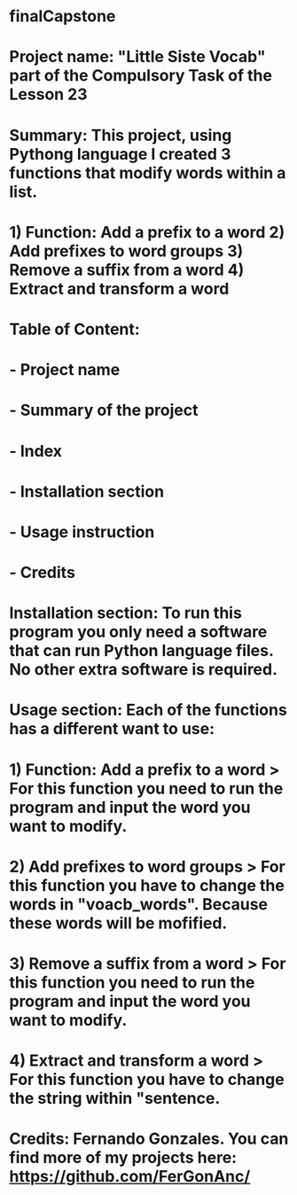 # finalCapstone
# Project name: "Little Siste Vocab" part of the Compulsory Task of the Lesson 23
# Summary: This project, using Pythong language I created 3 functions that modify words within a list. 
#          1) Function: Add a prefix to a word 2) Add prefixes to word groups 3) Remove a suffix from a word 4) Extract and transform a word
# Table of Content: 
#   - Project name
#   - Summary of the project
#   - Index
#   - Installation section
#   - Usage instruction
#   - Credits
# Installation section: To run this program you only need a software that can run Python language files. No other extra software is required.
# Usage section: Each of the functions has a different want to use:
#   1) Function: Add a prefix to a word > For this function you need to run the program and input the word you want to modify.
#   2) Add prefixes to word groups > For this function you have to change the words in "voacb_words". Because these words will be mofified.
#   3) Remove a suffix from a word >  For this function you need to run the program and input the word you want to modify.
#   4) Extract and transform a word > For this function you have to change the string within "sentence.
# Credits: Fernando Gonzales. You can find more of my projects here: https://github.com/FerGonAnc/
